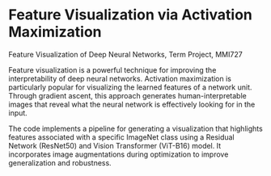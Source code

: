 # Feature Visualization via Activation Maximization
Feature Visualization of Deep Neural Networks, Term Project, MMI727

Feature visualization is a powerful technique for improving the interpretability of deep neural networks. Activation maximization is particularly popular for visualizing the learned features of a network unit. Through gradient ascent, this approach generates human-interpretable images that reveal what the neural network is effectively looking for in the input.

The code implements a pipeline for generating a visualization that highlights features associated with a specific ImageNet class using a Residual Network (ResNet50) and Vision Transformer (ViT-B16) model. It incorporates image augmentations during optimization to improve generalization and robustness.
